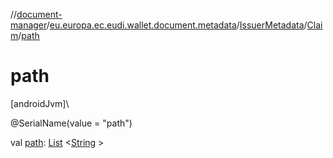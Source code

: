 //[document-manager](../../../../index.md)/[eu.europa.ec.eudi.wallet.document.metadata](../../index.md)/[IssuerMetadata](../index.md)/[Claim](index.md)/[path](path.md)

# path

[androidJvm]\

@SerialName(value = &quot;path&quot;)

val [path](path.md): [List](https://kotlinlang.org/api/latest/jvm/stdlib/kotlin-stdlib/kotlin.collections/-list/index.html)
&lt;[String](https://kotlinlang.org/api/latest/jvm/stdlib/kotlin-stdlib/kotlin/-string/index.html)
&gt;
